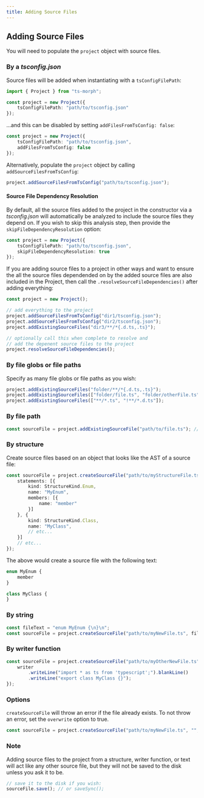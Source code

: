 ```yaml
---
title: Adding Source Files
---
```


## Adding Source Files

You will need to populate the `project` object with source files.

### By a *tsconfig.json*

Source files will be added when instantiating with a `tsConfigFilePath`:

```ts
import { Project } from "ts-morph";

const project = new Project({
    tsConfigFilePath: "path/to/tsconfig.json"
});
```

...and this can be disabled by setting `addFilesFromTsConfig: false`:

```ts
const project = new Project({
    tsConfigFilePath: "path/to/tsconfig.json",
    addFilesFromTsConfig: false
});
```

Alternatively, populate the `project` object by calling `addSourceFilesFromTsConfig`:

```ts
project.addSourceFilesFromTsConfig("path/to/tsconfig.json");
```

#### Source File Dependency Resolution

By default, all the source files added to the project in the constructor via a *tsconfig.json* will automatically be analyzed to
include the source files they depend on. If you wish to skip this analysis step, then provide the `skipFileDependencyResolution` option:

```ts
const project = new Project({
    tsConfigFilePath: "path/to/tsconfig.json",
    skipFileDependencyResolution: true
});
```

If you are adding source files to a project in other ways and want to ensure the all the source files dependended on by the added source files
are also included in the Project, then call the `.resolveSourceFileDependencies()` after adding everything:

```ts
const project = new Project();

// add everything to the project
project.addSourceFilesFromTsConfig("dir1/tsconfig.json");
project.addSourceFilesFromTsConfig("dir2/tsconfig.json");
project.addExistingSourceFiles("dir3/**/*{.d.ts,.ts}");

// optionally call this when complete to resolve and
// add the depenent source files to the project
project.resolveSourceFileDependencies();
```

### By file globs or file paths

Specify as many file globs or file paths as you wish:

```ts
project.addExistingSourceFiles("folder/**/*{.d.ts,.ts}");
project.addExistingSourceFiles(["folder/file.ts", "folder/otherFile.ts"]);
project.addExistingSourceFiles(["**/*.ts", "!**/*.d.ts"]);
```

### By file path

```ts
const sourceFile = project.addExistingSourceFile("path/to/file.ts"); // or addExistingSourceFileIfExists
```

### By structure

Create source files based on an object that looks like the AST of a source file:

```ts
const sourceFile = project.createSourceFile("path/to/myStructureFile.ts", {
    statements: [{
        kind: StructureKind.Enum,
        name: "MyEnum",
        members: [{
            name: "member"
        }]
    }, {
        kind: StructureKind.Class,
        name: "MyClass",
        // etc...
    }]
    // etc...
});
```

The above would create a source file with the following text:

```ts
enum MyEnum {
    member
}

class MyClass {
}
```

### By string

```ts
const fileText = "enum MyEnum {\n}\n";
const sourceFile = project.createSourceFile("path/to/myNewFile.ts", fileText);
```

### By writer function

```ts
const sourceFile = project.createSourceFile("path/to/myOtherNewFile.ts", writer => {
    writer
        .writeLine("import * as ts from 'typescript';").blankLine()
        .writeLine("export class MyClass {}");
});
```

### Options

`createSourceFile` will throw an error if the file already exists.
To not throw an error, set the `overwrite` option to true.

```ts
const sourceFile = project.createSourceFile("path/to/myNewFile.ts", "", { overwrite: true });
```

### Note

Adding source files to the project from a structure, writer function, or text will act like any other source file, but they will not be saved to the disk unless you ask it to be.

```ts
// save it to the disk if you wish:
sourceFile.save(); // or saveSync();
```
